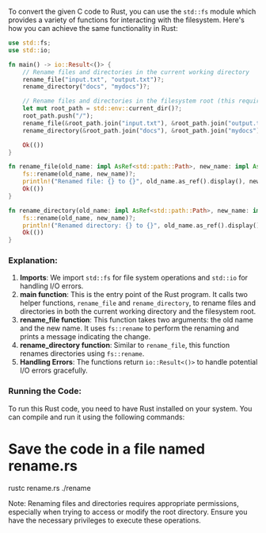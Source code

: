 To convert the given C code to Rust, you can use the `std::fs` module which provides a variety of functions for interacting with the filesystem. Here's how you can achieve the same functionality in Rust:

```rust
use std::fs;
use std::io;

fn main() -> io::Result<()> {
    // Rename files and directories in the current working directory
    rename_file("input.txt", "output.txt")?;
    rename_directory("docs", "mydocs")?;

    // Rename files and directories in the filesystem root (this requires elevated privileges)
    let mut root_path = std::env::current_dir()?;
    root_path.push("/");
    rename_file(&root_path.join("input.txt"), &root_path.join("output.txt"))?;
    rename_directory(&root_path.join("docs"), &root_path.join("mydocs"))?;

    Ok(())
}

fn rename_file(old_name: impl AsRef<std::path::Path>, new_name: impl AsRef<std::path::Path>) -> io::Result<()> {
    fs::rename(old_name, new_name)?;
    println!("Renamed file: {} to {}", old_name.as_ref().display(), new_name.as_ref().display());
    Ok(())
}

fn rename_directory(old_name: impl AsRef<std::path::Path>, new_name: impl AsRef<std::path::Path>) -> io::Result<()> {
    fs::rename(old_name, new_name)?;
    println!("Renamed directory: {} to {}", old_name.as_ref().display(), new_name.as_ref().display());
    Ok(())
}
```

### Explanation:
1. **Imports**: We import `std::fs` for file system operations and `std::io` for handling I/O errors.
2. **main function**: This is the entry point of the Rust program. It calls two helper functions, `rename_file` and `rename_directory`, to rename files and directories in both the current working directory and the filesystem root.
3. **rename_file function**: This function takes two arguments: the old name and the new name. It uses `fs::rename` to perform the renaming and prints a message indicating the change.
4. **rename_directory function**: Similar to `rename_file`, this function renames directories using `fs::rename`.
5. **Handling Errors**: The functions return `io::Result<()>` to handle potential I/O errors gracefully.

### Running the Code:
To run this Rust code, you need to have Rust installed on your system. You can compile and run it using the following commands:

# Save the code in a file named rename.rs
rustc rename.rs
./rename

Note: Renaming files and directories requires appropriate permissions, especially when trying to access or modify the root directory. Ensure you have the necessary privileges to execute these operations.
